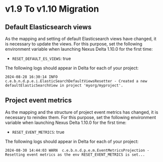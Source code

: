 # v1.9 To v1.10 Migration

## Default Elasticsearch views

As the mapping and setting of default Elasticsearch views have changed, it is necessary to update the views. For this
purpose, set the following environment variable when launching Nexus Delta 1.10.0 for the first time:

* `RESET_DEFAULT_ES_VIEWS`: true

The following logs should appear in Delta for each of your project:

```
2024-08-28 16:30:14 INFO  c.e.b.n.d.p.e.i.ElasticSearchDefaultViewsResetter - Created a new defaultElasticSearchView in project 'myorg/myproject'.
```

## Project event metrics

As the mapping and the structure of project event metrics has changed, it is necessary to reindex them. For this
purpose, set the following environment variable when launching Nexus Delta 1.10.0 for the first time: 

* `RESET_EVENT_METRICS`: true

The following logs should appear in Delta for each of your project:

```
2024-08-30 14:44:03 WARN  c.e.b.n.d.p.e.m.EventMetricsProjection - Resetting event metrics as the env RESET_EVENT_METRICS is set...
```